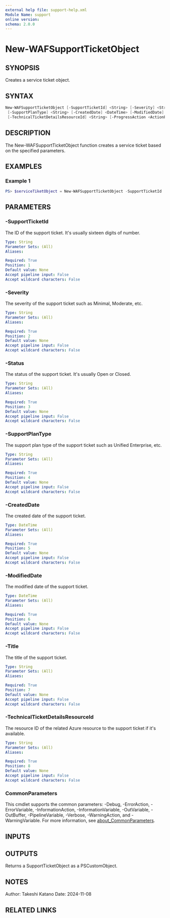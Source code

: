 ```yaml
---
external help file: support-help.xml
Module Name: support
online version:
schema: 2.0.0
---
```


# New-WAFSupportTicketObject

## SYNOPSIS

Creates a service ticket object.

## SYNTAX

```powershell
New-WAFSupportTicketObject [-SupportTicketId] <String> [-Severity] <String> [-Status] <String>
 [-SupportPlanType] <String> [-CreatedDate] <DateTime> [-ModifiedDate] <DateTime> [-Title] <String>
 [-TechnicalTicketDetailsResourceId] <String> [-ProgressAction <ActionPreference>] [<CommonParameters>]
```

## DESCRIPTION

The New-WAFSupportTicketObject function creates a service ticket based on the specified parameters.

## EXAMPLES

### Example 1

```powershell
PS> $serviceTiketObject = New-WAFSupportTicketObject -SupportTicketId '0123456789012345' -Severity 'Moderate' -Status 'Open' -SupportPlanType 'Unified Enterprise' -CreatedDate $createdDate -ModifiedDate $modifiedDate -Title $title -TechnicalTicketDetailsResourceId $resourceId
```

## PARAMETERS

### -SupportTicketId

The ID of the support ticket. It's usually sixteen digits of number.

```yaml
Type: String
Parameter Sets: (All)
Aliases:

Required: True
Position: 1
Default value: None
Accept pipeline input: False
Accept wildcard characters: False
```

### -Severity

The severity of the support ticket such as Minimal, Moderate, etc.

```yaml
Type: String
Parameter Sets: (All)
Aliases:

Required: True
Position: 2
Default value: None
Accept pipeline input: False
Accept wildcard characters: False
```

### -Status

The status of the support ticket. It's usually Open or Closed.

```yaml
Type: String
Parameter Sets: (All)
Aliases:

Required: True
Position: 3
Default value: None
Accept pipeline input: False
Accept wildcard characters: False
```

### -SupportPlanType

The support plan type of the support ticket such as Unified Enterprise, etc.

```yaml
Type: String
Parameter Sets: (All)
Aliases:

Required: True
Position: 4
Default value: None
Accept pipeline input: False
Accept wildcard characters: False
```

### -CreatedDate

The created date of the support ticket.

```yaml
Type: DateTime
Parameter Sets: (All)
Aliases:

Required: True
Position: 5
Default value: None
Accept pipeline input: False
Accept wildcard characters: False
```

### -ModifiedDate

The modified date of the support ticket.

```yaml
Type: DateTime
Parameter Sets: (All)
Aliases:

Required: True
Position: 6
Default value: None
Accept pipeline input: False
Accept wildcard characters: False
```

### -Title

The title of the support ticket.

```yaml
Type: String
Parameter Sets: (All)
Aliases:

Required: True
Position: 7
Default value: None
Accept pipeline input: False
Accept wildcard characters: False
```

### -TechnicalTicketDetailsResourceId

The resource ID of the related Azure resource to the support ticket if it's available.

```yaml
Type: String
Parameter Sets: (All)
Aliases:

Required: True
Position: 8
Default value: None
Accept pipeline input: False
Accept wildcard characters: False
```

### CommonParameters

This cmdlet supports the common parameters: -Debug, -ErrorAction, -ErrorVariable, -InformationAction, -InformationVariable, -OutVariable, -OutBuffer, -PipelineVariable, -Verbose, -WarningAction, and -WarningVariable. For more information, see [about_CommonParameters](http://go.microsoft.com/fwlink/?LinkID=113216).

## INPUTS

## OUTPUTS

Returns a SupportTicketObject as a PSCustomObject.

## NOTES

Author: Takeshi Katano
Date: 2024-11-08

## RELATED LINKS
